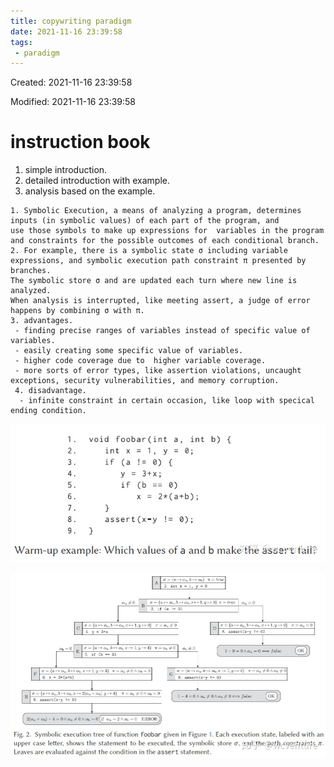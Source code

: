 ```yaml
---
title: copywriting paradigm
date: 2021-11-16 23:39:58
tags:
 - paradigm
---
```


Created: 2021-11-16 23:39:58

Modified: 2021-11-16 23:39:58



<!--more-->

# instruction book

1. simple introduction.
2. detailed introduction with example.
3. analysis based on the example.

```
1. Symbolic Execution, a means of analyzing a program, determines inputs (in symbolic values) of each part of the program, and 
use those symbols to make up expressions for  variables in the program and constraints for the possible outcomes of each conditional branch.
2. For example, there is a symbolic state σ including variable expressions, and symbolic execution path constraint π presented by branches. 
The symbolic store σ and are updated each turn where new line is analyzed.
When analysis is interrupted, like meeting assert, a judge of error happens by combining σ with π.
3. advantages. 
 - finding precise ranges of variables instead of specific value of variables.
 - easily creating some specific value of variables.
 - higher code coverage due to  higher variable coverage.
 - more sorts of error types, like assertion violations, uncaught exceptions, security vulnerabilities, and memory corruption.
 4. disadvantage.
  - infinite constraint in certain occasion, like loop with specical ending condition.
```

![preview](paradigm/v2-1c6f132f331bbba25350f361a7af4385_r.jpg)

![preview](paradigm/v2-493aa184f525326aa77311ceab0badd5_r.jpg)
